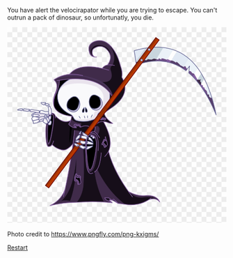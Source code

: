 You have alert the velocirapator while you are trying to escape. You can't outrun a pack of dinosaur, so unfortunatly, you die.

![death](../images/death.png)

Photo credit to https://www.pngfly.com/png-kxigms/

[Restart](../beginning.md)